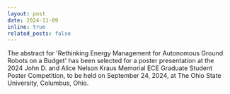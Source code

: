 ```yaml
---
layout: post
date: 2024-11-09
inline: true
related_posts: false
---
```


The abstract for 'Rethinking Energy Management for Autonomous Ground Robots on a Budget' has been selected for a poster presentation at the 2024 John D. and Alice Nelson Kraus Memorial ECE Graduate Student Poster Competition, to be held on September 24, 2024, at The Ohio State University, Columbus, Ohio.

